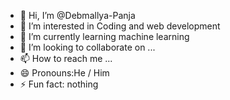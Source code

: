 - 👋 Hi, I’m @Debmallya-Panja
- 👀 I’m interested in Coding and web        development 
- 🌱 I’m currently learning machine          learning 
- 💞️ I’m looking to collaborate on ...
- 📫 How to reach me ...
- 😄 Pronouns:He / Him
- ⚡ Fun fact: nothing 

<!---
Debmallya-Panja/Debmallya-Panja is a ✨ special ✨ repository because its `README.md` (this file) appears on your GitHub profile.
You can click the Preview link to take a look at your changes.
--->

